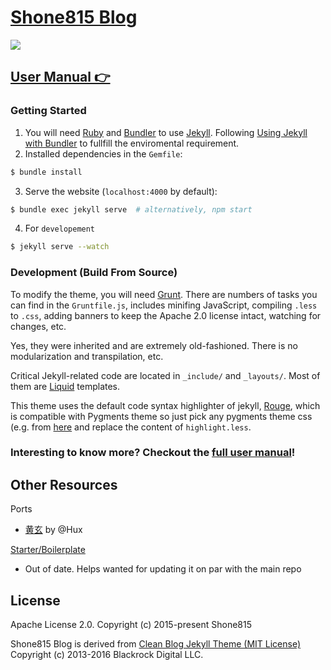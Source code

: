 [Shone815 Blog](https://shone815.github.io)
=============

![](http://shone815.github.io/img/blog-desktop.jpg)

[User Manual 👉](_doc/Manual.md)
--------------

### Getting Started

1. You will need [Ruby](https://www.ruby-lang.org/en/) and [Bundler](https://bundler.io/) to use [Jekyll](https://jekyllrb.com/). Following [Using Jekyll with Bundler](https://jekyllrb.com/tutorials/using-jekyll-with-bundler/) to fullfill the enviromental requirement.
2. Installed dependencies in the `Gemfile`:

```sh
$ bundle install 
```

3. Serve the website (`localhost:4000` by default):

```sh
$ bundle exec jekyll serve  # alternatively, npm start
```

4. For `developement`
```sh
$ jekyll serve --watch
```

### Development (Build From Source)

To modify the theme, you will need [Grunt](https://gruntjs.com/). There are numbers of tasks you can find in the `Gruntfile.js`, includes minifing JavaScript, compiling `.less` to `.css`, adding banners to keep the Apache 2.0 license intact, watching for changes, etc.

Yes, they were inherited and are extremely old-fashioned. There is no modularization and transpilation, etc.

Critical Jekyll-related code are located in `_include/` and `_layouts/`. Most of them are [Liquid](https://github.com/Shopify/liquid/wiki) templates.

This theme uses the default code syntax highlighter of jekyll, [Rouge](http://rouge.jneen.net/), which is compatible with Pygments theme so just pick any pygments theme css (e.g. from [here](http://jwarby.github.io/jekyll-pygments-themes/languages/javascript.html) and replace the content of `highlight.less`.

### Interesting to know more? Checkout the [full user manual](_doc/Manual.md)!

Other Resources
---------------

Ports

- [黄玄](https://haungxuam.me/) by @Hux

[Starter/Boilerplate](https://github.com/Shone815/huxblog-boilerplate)

- Out of date. Helps wanted for updating it on par with the main repo

License
-------

Apache License 2.0.
Copyright (c) 2015-present Shone815

Shone815 Blog is derived from [Clean Blog Jekyll Theme (MIT License)](https://github.com/BlackrockDigital/startbootstrap-clean-blog-jekyll/)
Copyright (c) 2013-2016 Blackrock Digital LLC.
